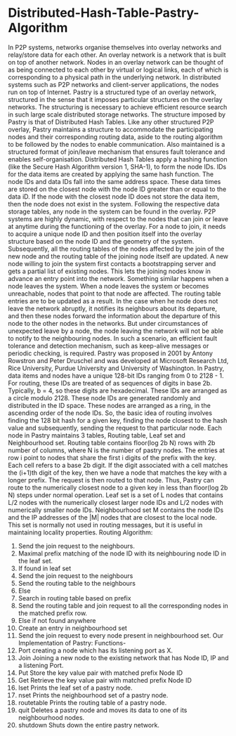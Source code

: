 # Distributed-Hash-Table-Pastry-Algorithm
In P2P systems, networks organise themselves into overlay networks and
relay/store data for each other. An overlay network is a network that is
built on top of another network. Nodes in an overlay network can be
thought of as being connected to each other by virtual or logical links,
each of which is corresponding to a physical path in the underlying
network. In distributed systems such as P2P networks and client-server
applications, the nodes run on top of Internet.
Pastry is a structured type of an overlay network, structured in the
sense that it imposes particular structures on the overlay networks. The
structuring is necessary to achieve efficient resource search in such
large scale distributed storage networks. The structure imposed by Pastry
is that of Distributed Hash Tables. Like any other structured P2P
overlay, Pastry maintains a structure to accommodate the participating
nodes and their corresponding routing data, aside to the routing
algorithm to be followed by the nodes to enable communication. Also
maintained is a structured format of join/leave mechanism that ensures
fault tolerance and enables self-organisation.
Distributed Hash Tables apply a hashing function (like the Secure Hash
Algorithm version 1, SHA-1), to form the node IDs. IDs for the data items
are created by applying the same hash function. The node IDs and data IDs
fall into the same address space. These data times are stored on the
closest node with the node ID greater than or equal to the data iD. If
the node with the closest node ID does not store the data item, then the
node does not exist in the system. Following the respective data storage
tables, any node in the system can be found in the overlay.
P2P systems are highly dynamic, with respect to the nodes that can join
or leave at anytime during the functioning of the overlay. For a node to
join, it needs to acquire a unique node ID and then position itself into
the overlay structure based on the node ID and the geometry of the
system. Subsequently, all the routing tables of the nodes affected by the
join of the new node and the routing table of the joining node itself are
updated. A new node willing to join the system first contacts a
bootstrapping server and gets a partial list of existing nodes. This lets
the joining nodes know in advance an entry point into the network.
Something similar happens when a node leaves the system. When a node
leaves the system or becomes unreachable, nodes that point to that node
are affected. The routing table entries are to be updated as a result. In
the case when he node does not leave the network abruptly, it notifies
its neighbours about its departure, and then these nodes forward the
information about the departure of this node to the other nodes in the
networks. But under circumstances of unexpected leave by a node, the node
leaving the network will not be able to notify to the neighbouring nodes.
In such a scenario, an efficient fault tolerance and detection mechanism,
such as keep-alive messages or periodic checking, is required.
Pastry was proposed in 2001 by Antony Rowstron and Peter Druschel and was
developed at Microsoft Research Ltd, Rice University, Purdue University
and University of Washington.
In Pastry, data items and nodes have a unique 128-bit IDs ranging from 0
to 2128 - 1. For routing, these IDs are treated of as sequences of digits
in base 2b. Typically, b = 4, so these digits are hexadecimal. These IDs
are arranged as a circle modulo 2128. These node IDs are generated
randomly and distributed in the ID space. These nodes are arranged as a
ring, in the ascending order of the node IDs. So, the basic idea of
routing involves finding the 128 bit hash for a given key, finding the
node closest to the hash value and subsequently, sending the request to
that particular node.
Each node in Pastry maintains 3 tables, Routing table, Leaf set and
Neighbourhood set.
Routing table contains floor(log 2b N) rows with 2b number of columns,
where N is the number of pastry nodes.
The entries at row i point to nodes that share the first i digits of the
prefix with the key. Each cell refers to a base 2b digit. If the digit
associated with a cell matches the (i+1)th digit of the key, then we have
a node that matches the key with a longer prefix. The request is then
routed to that node. Thus, Pastry can route to the numerically closest
node to a given key in less than floor(log 2b N) steps under normal
operation.
Leaf set is a set of L nodes that contains L/2 nodes with the numerically
closest larger node IDs and L/2 nodes with numerically smaller node IDs.
Neighbourhood set M contains the node IDs and the IP addresses of the |M|
nodes that are closest to the local node. This set is normally not used
in routing messages, but it is useful in maintaining locality properties.
Routing Algorithm:
1. Send the join request to the neighbours.
2. Maximal prefix matching of the node ID with its neighbouring node ID
in the leaf set.
1. If found in leaf set
1. Send the join request to the neighbours
2. Send the routing table to the neighbours
2. Else
1. Search in routing table based on prefix
2. Send the routing table and join request to all the corresponding
nodes in the matched prefix row.
3. Else if not found anywhere
1. Create an entry in neighbourhood set
2. Send the join request to every node present in neighbourhood
set.
Our Implementation of Pastry:
Functions-
1. Port <X>
creating a node which has its listening port as X.
2. Join <Node ID> <IP> <Port>
Joining a new node to the existing network that has Node ID, IP and
a listening Port.
3. Put <key> <value>
Store the key value pair with matched prefix Node ID
4. Get <key>
Retrieve the key value pair with matched prefix Node ID
5. lset
Prints the leaf set of a pastry node.
6. nset
Prints the neighbourhood set of a pastry node.
7. routetable
Prints the routing table of a pastry node.
8. quit
Deletes a pastry node and moves its data to one of its
neighbourhood nodes.
9. shutdown
Shuts down the entire pastry network.
